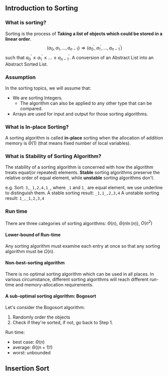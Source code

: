 ## Introduction to Sorting
### What is sorting?
Sorting is the process of **Taking a list of objects which could be stored in a linear order**.
$$
(a_0,a_1,...,a_{n-1})\Rightarrow (a_0^{'},a_1^{'},...,a_{n-1}^{'})
$$
such that $a_0^{'}\leq a_1^{'}\leq...\leq a_{n-1}^{'}$.
A conversion of an Abstract List into an Abstract Sorted List.

### Assumption
In the sorting topics, we will assume that:
- We are sorting Integers.
	- The algorithm can also be applied to any other type that can be compared.
- Arrays are used for input and output for those sorting algorithms.

### What is In-place Sorting?
A sorting algorithm is called **in-place** sorting when the allocation of addition memory is $\Theta(1)$ (that means fixed number of local variables).

### What is Stability of Sorting Algorithm?
The stability of a sorting algorithm is concerned with how the algorithm treats equal(or repeated) elements.
**Stable** sorting algorithms preserve the relative order of equal element, while **unstable** sorting algorithms don't.

e.g.
Sort: `3,_1,2,4,1_`, where `_1` and `1_` are equal element, we use underline to distinguish them.
A stable sorting result: `_1,1_,2,3,4`
A unstable sorting result: `1_,_1,2,3,4`

### Run time
There are three categories of sorting algorithms:
$\Theta(n)$,    $\Theta(n\ln(n))$,    $O(n^2)$

#### Lower-bound of Run-time
Any sorting algorithm must examine each entry at once so that any sorting algorithm must be $\Omega(n)$.

#### Non-best-sorting algorithm
There is no optimal sorting algorithm which can be used in all places.
In various circumstance, different sorting algorithms will reach different run-time and memory-allocation requirements.

#### A sub-optimal sorting algorithm: Bogosort
Let's consider the Bogosort algorithm:
1. Randomly order the objects
2. Check if they're sorted, if not, go back to Step 1.

Run time:
- best case: $\Theta(n)$
- average: $\Theta((n+1)!)$
- worst: unbounded

## Insertion Sort
